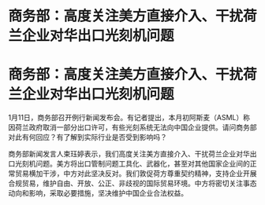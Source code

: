 # 商务部：高度关注美方直接介入、干扰荷兰企业对华出口光刻机问题

# 商务部：高度关注美方直接介入、干扰荷兰企业对华出口光刻机问题

1月11日，商务部召开例行新闻发布会。有记者提出，本月初阿斯麦（ASML）称因荷兰政府取消一部分出口许可，有些光刻系统无法向中国企业提供。请问商务部对此有何回应？有了解到实际行业是否受到影响吗？

商务部新闻发言人束珏婷表示，我们高度关注美方直接介入、干扰荷兰企业对华出口光刻机问题。美方将出口管制问题工具化、武器化，甚至对其他国家企业间的正常贸易横加干涉，中方对此坚决反对。我们敦促荷方尊重契约精神，支持企业开展合规贸易，维护自由、开放、公正、非歧视的国际贸易环境。中方将密切关注事态动向和影响，采取必要措施，坚决维护中国企业合法权益。

